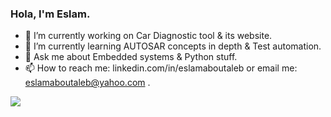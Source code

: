 ### Hola, I'm Eslam.

- 🔭 I’m currently working on Car Diagnostic tool & its website.
- 🌱 I’m currently learning AUTOSAR concepts in depth & Test automation.
- 💬 Ask me about Embedded systems & Python stuff.
- 📫 How to reach me: linkedin.com/in/eslamaboutaleb or email me: eslamaboutaleb@yahoo.com .


<img src = "https://github-readme-stats.vercel.app/api?username=eslam-aboutaleb&&show_icons=true&title_color=ffffff&icon_color=bb2acf&text_color=daf7dc&bg_color=151515" >
